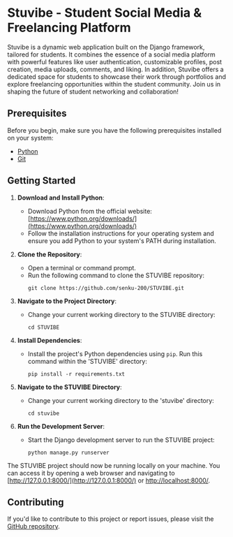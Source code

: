 # Stuvibe - Student Social Media & Freelancing Platform

Stuvibe is a dynamic web application built on the Django framework, tailored for students. It combines the essence of a social media platform with powerful features like user authentication, customizable profiles, post creation, media uploads, comments, and liking. In addition, Stuvibe offers a dedicated space for students to showcase their work through portfolios and explore freelancing opportunities within the student community. Join us in shaping the future of student networking and collaboration!

## Prerequisites

Before you begin, make sure you have the following prerequisites installed on your system:

- [Python](https://www.python.org/downloads/)
- [Git](https://git-scm.com/)

## Getting Started

1. **Download and Install Python**:
   - Download Python from the official website: [https://www.python.org/downloads/](https://www.python.org/downloads/)
   - Follow the installation instructions for your operating system and ensure you add Python to your system's PATH during installation.

2. **Clone the Repository**:
   - Open a terminal or command prompt.
   - Run the following command to clone the STUVIBE repository:
     ```
     git clone https://github.com/senku-200/STUVIBE.git
     ```

3. **Navigate to the Project Directory**:
   - Change your current working directory to the STUVIBE directory:
     ```
     cd STUVIBE
     ```

4. **Install Dependencies**:
   - Install the project's Python dependencies using `pip`. Run this command within the 'STUVIBE' directory:
     ```
     pip install -r requirements.txt
     ```

5. **Navigate to the STUVIBE Directory**:
   - Change your current working directory to the 'stuvibe' directory:
     ```
     cd stuvibe
     ```

6. **Run the Development Server**:
   - Start the Django development server to run the STUVIBE project:
     ```
     python manage.py runserver
     ```

The STUVIBE project should now be running locally on your machine. You can access it by opening a web browser and navigating to [http://127.0.0.1:8000/](http://127.0.0.1:8000/) or [http://localhost:8000/](http://localhost:8000/).

## Contributing

If you'd like to contribute to this project or report issues, please visit the [GitHub repository](https://github.com/senku-200/STUVIBE).

